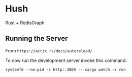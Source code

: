 # Hush
Rust + RedisGraph

## Running the Server
From `https://actix.rs/docs/autoreload/`

To now run the development server invoke this command:

```
systemfd --no-pid -s http::3000 -- cargo watch -x run
```
